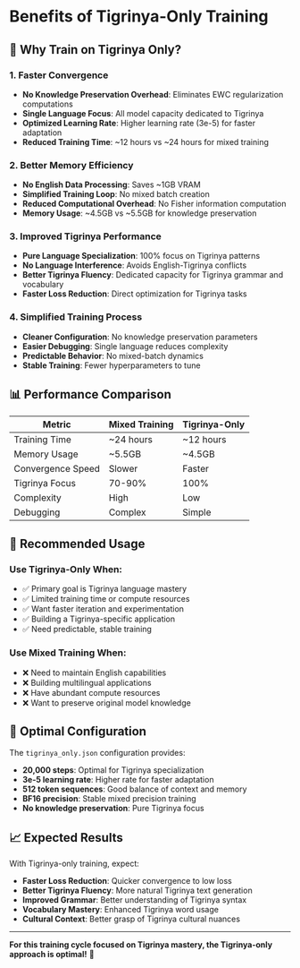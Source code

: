 # Benefits of Tigrinya-Only Training

## 🎯 **Why Train on Tigrinya Only?**

### **1. Faster Convergence**
- **No Knowledge Preservation Overhead**: Eliminates EWC regularization computations
- **Single Language Focus**: All model capacity dedicated to Tigrinya
- **Optimized Learning Rate**: Higher learning rate (3e-5) for faster adaptation
- **Reduced Training Time**: ~12 hours vs ~24 hours for mixed training

### **2. Better Memory Efficiency**
- **No English Data Processing**: Saves ~1GB VRAM
- **Simplified Training Loop**: No mixed batch creation
- **Reduced Computational Overhead**: No Fisher information computation
- **Memory Usage**: ~4.5GB vs ~5.5GB for knowledge preservation

### **3. Improved Tigrinya Performance**
- **Pure Language Specialization**: 100% focus on Tigrinya patterns
- **No Language Interference**: Avoids English-Tigrinya conflicts
- **Better Tigrinya Fluency**: Dedicated capacity for Tigrinya grammar and vocabulary
- **Faster Loss Reduction**: Direct optimization for Tigrinya tasks

### **4. Simplified Training Process**
- **Cleaner Configuration**: No knowledge preservation parameters
- **Easier Debugging**: Single language reduces complexity
- **Predictable Behavior**: No mixed-batch dynamics
- **Stable Training**: Fewer hyperparameters to tune

## 📊 **Performance Comparison**

| Metric | Mixed Training | Tigrinya-Only |
|--------|----------------|---------------|
| Training Time | ~24 hours | ~12 hours |
| Memory Usage | ~5.5GB | ~4.5GB |
| Convergence Speed | Slower | Faster |
| Tigrinya Focus | 70-90% | 100% |
| Complexity | High | Low |
| Debugging | Complex | Simple |

## 🚀 **Recommended Usage**

### **Use Tigrinya-Only When:**
- ✅ Primary goal is Tigrinya language mastery
- ✅ Limited training time or compute resources
- ✅ Want faster iteration and experimentation
- ✅ Building a Tigrinya-specific application
- ✅ Need predictable, stable training

### **Use Mixed Training When:**
- ❌ Need to maintain English capabilities
- ❌ Building multilingual applications
- ❌ Have abundant compute resources
- ❌ Want to preserve original model knowledge

## 🎯 **Optimal Configuration**

The `tigrinya_only.json` configuration provides:
- **20,000 steps**: Optimal for Tigrinya specialization
- **3e-5 learning rate**: Higher rate for faster adaptation
- **512 token sequences**: Good balance of context and memory
- **BF16 precision**: Stable mixed precision training
- **No knowledge preservation**: Pure Tigrinya focus

## 📈 **Expected Results**

With Tigrinya-only training, expect:
- **Faster Loss Reduction**: Quicker convergence to low loss
- **Better Tigrinya Fluency**: More natural Tigrinya text generation
- **Improved Grammar**: Better understanding of Tigrinya syntax
- **Vocabulary Mastery**: Enhanced Tigrinya word usage
- **Cultural Context**: Better grasp of Tigrinya cultural nuances

---

**For this training cycle focused on Tigrinya mastery, the Tigrinya-only approach is optimal!** 🎯